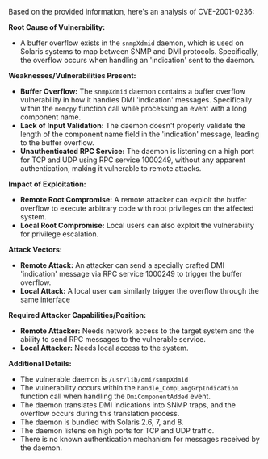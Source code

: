 Based on the provided information, here's an analysis of CVE-2001-0236:

**Root Cause of Vulnerability:**
- A buffer overflow exists in the `snmpXdmid` daemon, which is used on Solaris systems to map between SNMP and DMI protocols. Specifically, the overflow occurs when handling an 'indication' sent to the daemon.

**Weaknesses/Vulnerabilities Present:**
- **Buffer Overflow:** The `snmpXdmid` daemon contains a buffer overflow vulnerability in how it handles DMI 'indication' messages. Specifically within the `memcpy` function call while processing an event with a long component name.
- **Lack of Input Validation:** The daemon doesn't properly validate the length of the component name field in the 'indication' message, leading to the buffer overflow.
- **Unauthenticated RPC Service:** The daemon is listening on a high port for TCP and UDP using RPC service 1000249, without any apparent authentication, making it vulnerable to remote attacks.

**Impact of Exploitation:**
- **Remote Root Compromise:** A remote attacker can exploit the buffer overflow to execute arbitrary code with root privileges on the affected system.
- **Local Root Compromise:** Local users can also exploit the vulnerability for privilege escalation.

**Attack Vectors:**
- **Remote Attack:** An attacker can send a specially crafted DMI 'indication' message via RPC service 1000249 to trigger the buffer overflow.
- **Local Attack:** A local user can similarly trigger the overflow through the same interface

**Required Attacker Capabilities/Position:**
- **Remote Attacker:** Needs network access to the target system and the ability to send RPC messages to the vulnerable service.
- **Local Attacker:** Needs local access to the system.

**Additional Details:**
- The vulnerable daemon is `/usr/lib/dmi/snmpXdmid`
- The vulnerability occurs within the `handle_CompLangGrpIndication` function call when handling the `DmiComponentAdded` event.
- The daemon translates DMI indications into SNMP traps, and the overflow occurs during this translation process.
- The daemon is bundled with Solaris 2.6, 7, and 8.
- The daemon listens on high ports for TCP and UDP traffic.
- There is no known authentication mechanism for messages received by the daemon.